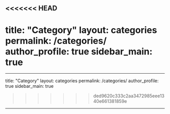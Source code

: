 <<<<<<< HEAD
---
title: "Category"
layout: categories
permalink: /categories/
author_profile: true
sidebar_main: true
=======
---
title: "Category"
layout: categories
permalink: /categories/
author_profile: true
sidebar_main: true
>>>>>>> ded9620c333c2aa3472985eee1340e661381859e
---